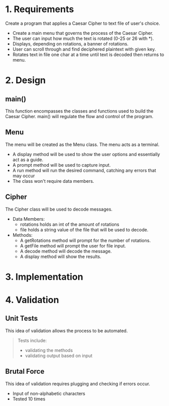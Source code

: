 # 1. Requirements
Create a program that applies a Caesar Cipher to text file of user's choice. 
* Create a main menu that governs the process of the Caesar Cipher. 
* The user can input how much the text is rotated (0-25 or 26 with *). 
* Displays, depending on rotations, a banner of rotations.
* User can scroll through and find deciphered plaintext with given key.
* Rotates text in file one char at a time until text is decoded then returns to menu.

# 2. Design
## main()
This function encompasses the classes and functions used to build the Caesar Cipher.
main() will regulate the flow and control of the program. 
## Menu
The menu will be created as the Menu class. The menu acts as a terminal.
* A display method will be used to show the user options and essentially act as a guide.
* A prompt method will be used to capture input.
* A run method will run the desired command, catching any errors that may occur
* The class won't require data members.
## Cipher
 The Cipher class will be used to decode messages.
 * Data Members:
    * rotations holds an int of the amount of rotations
    * file holds a string value of the file that will be used to decode.
 * Methods:
    * A getRotations method will prompt for the number of rotations.
    * A getFile method will prompt the user for file input.
     * A decode method will decode the message.
     * A display method will show the results.
# 3. Implementation 
# 4. Validation
## Unit Tests
This idea of validation allows the process to be automated.
> Tests include:
>* validating the methods
>* validating output based on input
## Brutal Force
This idea of validation requires plugging and checking if errors occur.
* Input of non-alphabetic characters
* Tested 10 times

